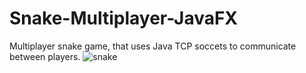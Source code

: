 # Snake-Multiplayer-JavaFX
Multiplayer snake game, that uses Java TCP soccets to communicate between players.
![snake](https://user-images.githubusercontent.com/67783947/141647304-4d12fd27-0e5a-4531-bdad-e9208ba7b8cb.png)
